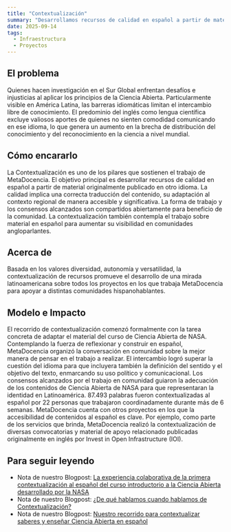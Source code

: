 ```yaml
---
title: "Contextualización"
summary: "Desarrollamos recursos de calidad en español a partir de material originalmente publicado en otro idioma."
date: 2025-09-14
tags:
  - Infraestructura
  - Proyectos
---
```


## El problema
Quienes hacen investigación en el Sur Global enfrentan desafíos e injusticias al aplicar los principios de la Ciencia Abierta. Particularmente visible en América Latina, las barreras idiomáticas limitan el intercambio libre de conocimiento. El predominio del inglés como lengua científica excluye valiosos aportes de quienes no sienten comodidad comunicando en ese idioma, lo que genera un aumento en la brecha de distribución del conocimiento y del reconocimiento en la ciencia a nivel mundial.

## Cómo encararlo
 La Contextualización es uno de los pilares que sostienen el trabajo de MetaDocencia. El objetivo principal es desarrollar recursos de calidad en español a partir de material originalmente publicado en otro idioma. La calidad implica una correcta traducción del contenido, su adaptación al contexto regional de manera accesible y significativa. La forma de trabajo y los consensos alcanzados son compartidos abiertamente para beneficio de la comunidad. La contextualización también contempla el trabajo sobre material en español para aumentar su visibilidad en comunidades angloparlantes.

## Acerca de
Basada en los valores diversidad, autonomía y versatilidad, la contextualización de recursos promueve el desarrollo de una mirada latinoamericana sobre todos los proyectos en los que trabaja MetaDocencia para apoyar a distintas comunidades hispanohablantes.

## Modelo e Impacto
El recorrido de contextualización comenzó formalmente con la tarea concreta de adaptar el material del curso de Ciencia Abierta de NASA. Contemplando la fuerza de reflexionar y construir en español, MetaDocencia organizó la conversación en comunidad sobre la mejor manera de pensar en el trabajo a realizar. El intercambio logró superar la cuestión del idioma para que incluyera también la definición del sentido y el objetivo del texto, enmarcando su uso político y comunicacional. 
Los consensos alcanzados por el trabajo en comunidad guiaron la adecuación de los contenidos de Ciencia Abierta de NASA para que representaran la identidad en Latinoamérica. 87.493 palabras fueron contextualizadas al español por 22 personas que trabajaron coordinadamente durante más de 6 semanas.
MetaDocencia cuenta con otros proyectos en los que la accesibilidad de contenidos al español es clave. Por ejemplo, como parte de los servicios que brinda, MetaDocencia realizó la contextualización de diversas convocatorias y material de apoyo relacionado publicadas originalmente en inglés por Invest in Open Infrastructure (IOI).

## Para seguir leyendo
* Nota de nuestro Blogpost: [La experiencia colaborativa de la primera contextualización al español del curso introductorio a la Ciencia Abierta desarrollado por la NASA](/post/2024/20240704-recorridoaltaca/)
* Nota de nuestro Blogpost: [¿De qué hablamos cuando hablamos de Contextualización?](/post/2024/20240725-contextualizacion/)
* Nota de nuestro Blogpost: [Nuestro recorrido para contextualizar saberes y enseñar Ciencia Abierta en español](/post/2024/20240704-recorridoaltaca/)

